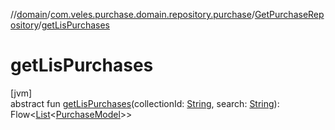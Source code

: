 //[domain](../../../index.md)/[com.veles.purchase.domain.repository.purchase](../index.md)/[GetPurchaseRepository](index.md)/[getLisPurchases](get-lis-purchases.md)

# getLisPurchases

[jvm]\
abstract fun [getLisPurchases](get-lis-purchases.md)(collectionId: [String](https://kotlinlang.org/api/latest/jvm/stdlib/kotlin/-string/index.html), search: [String](https://kotlinlang.org/api/latest/jvm/stdlib/kotlin/-string/index.html)): Flow&lt;[List](https://kotlinlang.org/api/latest/jvm/stdlib/kotlin.collections/-list/index.html)&lt;[PurchaseModel](../../com.veles.purchase.domain.model.purchase/-purchase-model/index.md)&gt;&gt;
